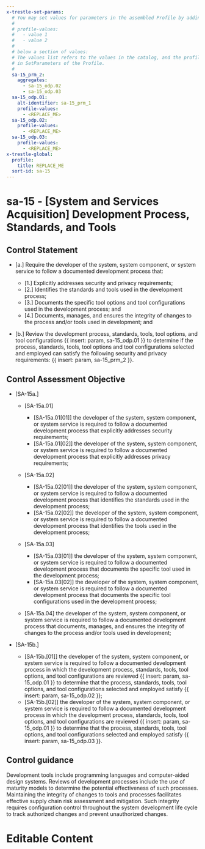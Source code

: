 ```yaml
---
x-trestle-set-params:
  # You may set values for parameters in the assembled Profile by adding
  #
  # profile-values:
  #   - value 1
  #   - value 2
  #
  # below a section of values:
  # The values list refers to the values in the catalog, and the profile-values represent values
  # in SetParameters of the Profile.
  #
  sa-15_prm_2:
    aggregates:
      - sa-15_odp.02
      - sa-15_odp.03
  sa-15_odp.01:
    alt-identifier: sa-15_prm_1
    profile-values:
      - <REPLACE_ME>
  sa-15_odp.02:
    profile-values:
      - <REPLACE_ME>
  sa-15_odp.03:
    profile-values:
      - <REPLACE_ME>
x-trestle-global:
  profile:
    title: REPLACE_ME
  sort-id: sa-15
---
```


# sa-15 - \[System and Services Acquisition\] Development Process, Standards, and Tools

## Control Statement

- \[a.\] Require the developer of the system, system component, or system service to follow a documented development process that:

  - \[1.\] Explicitly addresses security and privacy requirements;
  - \[2.\] Identifies the standards and tools used in the development process;
  - \[3.\] Documents the specific tool options and tool configurations used in the development process; and
  - \[4.\] Documents, manages, and ensures the integrity of changes to the process and/or tools used in development; and

- \[b.\] Review the development process, standards, tools, tool options, and tool configurations {{ insert: param, sa-15_odp.01 }} to determine if the process, standards, tools, tool options and tool configurations selected and employed can satisfy the following security and privacy requirements: {{ insert: param, sa-15_prm_2 }}.

## Control Assessment Objective

- \[SA-15a.\]

  - \[SA-15a.01\]

    - \[SA-15a.01[01]\] the developer of the system, system component, or system service is required to follow a documented development process that explicitly addresses security requirements;
    - \[SA-15a.01[02]\] the developer of the system, system component, or system service is required to follow a documented development process that explicitly addresses privacy requirements;

  - \[SA-15a.02\]

    - \[SA-15a.02[01]\] the developer of the system, system component, or system service is required to follow a documented development process that identifies the standards used in the development process;
    - \[SA-15a.02[02]\] the developer of the system, system component, or system service is required to follow a documented development process that identifies the tools used in the development process;

  - \[SA-15a.03\]

    - \[SA-15a.03[01]\] the developer of the system, system component, or system service is required to follow a documented development process that documents the specific tool used in the development process;
    - \[SA-15a.03[02]\] the developer of the system, system component, or system service is required to follow a documented development process that documents the specific tool configurations used in the development process;

  - \[SA-15a.04\] the developer of the system, system component, or system service is required to follow a documented development process that documents, manages, and ensures the integrity of changes to the process and/or tools used in development;

- \[SA-15b.\]

  - \[SA-15b.[01]\] the developer of the system, system component, or system service is required to follow a documented development process in which the development process, standards, tools, tool options, and tool configurations are reviewed {{ insert: param, sa-15_odp.01 }} to determine that the process, standards, tools, tool options, and tool configurations selected and employed satisfy {{ insert: param, sa-15_odp.02 }};
  - \[SA-15b.[02]\] the developer of the system, system component, or system service is required to follow a documented development process in which the development process, standards, tools, tool options, and tool configurations are reviewed {{ insert: param, sa-15_odp.01 }} to determine that the process, standards, tools, tool options, and tool configurations selected and employed satisfy {{ insert: param, sa-15_odp.03 }}.

## Control guidance

Development tools include programming languages and computer-aided design systems. Reviews of development processes include the use of maturity models to determine the potential effectiveness of such processes. Maintaining the integrity of changes to tools and processes facilitates effective supply chain risk assessment and mitigation. Such integrity requires configuration control throughout the system development life cycle to track authorized changes and prevent unauthorized changes.

# Editable Content

<!-- Make additions and edits below -->
<!-- The above represents the contents of the control as received by the profile, prior to additions. -->
<!-- If the profile makes additions to the control, they will appear below. -->
<!-- The above markdown may not be edited but you may edit the content below, and/or introduce new additions to be made by the profile. -->
<!-- If there is a yaml header at the top, parameter values may be edited. Use --set-parameters to incorporate the changes during assembly. -->
<!-- The content here will then replace what is in the profile for this control, after running profile-assemble. -->
<!-- The current profile has no added parts for this control, but you may add new ones here. -->
<!-- Each addition must have a heading either of the form ## Control my_addition_name -->
<!-- or ## Part a. (where the a. refers to one of the control statement labels.) -->
<!-- "## Control" parts are new parts added after the statement part. -->
<!-- "## Part" parts are new parts added into the top-level statement part with that label. -->
<!-- Subparts may be added with nested hash levels of the form ### My Subpart Name -->
<!-- underneath the parent ## Control or ## Part being added -->
<!-- See https://ibm.github.io/compliance-trestle/tutorials/ssp_profile_catalog_authoring/ssp_profile_catalog_authoring for guidance. -->
